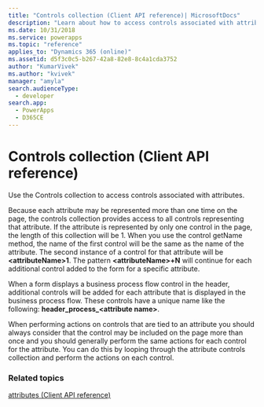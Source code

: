 ```yaml
---
title: "Controls collection (Client API reference)| MicrosoftDocs"
description: "Learn about how to access controls associated with attributes."
ms.date: 10/31/2018
ms.service: powerapps
ms.topic: "reference"
applies_to: "Dynamics 365 (online)"
ms.assetid: d5f3c0c5-b267-42a8-82e8-8c4a1cda3752
author: "KumarVivek"
ms.author: "kvivek"
manager: "amyla"
search.audienceType: 
  - developer
search.app: 
  - PowerApps
  - D365CE
---
```

# Controls collection (Client API reference)



Use the Controls collection to access controls associated with attributes. 

Because each attribute may be represented more than one time on the page, the controls collection provides access to all controls representing that attribute. If the attribute is represented by only one control in the page, the length of this collection will be 1. When you use the control getName method, the name of the first control will be the same as the name of the attribute. The second instance of a control for that attribute will be **\<attributeName>1**. The pattern **\<attributeName>+N** will continue for each additional control added to the form for a specific attribute.

When a form displays a business process flow control in the header, additional controls will be added for each attribute that is displayed in the business process flow. These controls have a unique name like the following: **header\_process\_\<attribute name>**.

When performing actions on controls that are tied to an attribute you should always consider that the control may be included on the page more than once and you should generally perform the same actions for each control for the attribute. You can do this by looping through the attribute controls collection and perform the actions on each control.

### Related topics

[attributes (Client API reference)](../attributes.md)


